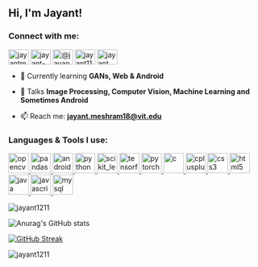 <h2>Hi, I'm Jayant! </h2>

<h3 align="left">Connect with me:</h3>
<p align="left">
<a href="https://twitter.com/jayantmeshram_" target="blank"><img align="center" src="https://cdn.jsdelivr.net/npm/simple-icons@v6/icons/twitter.svg" alt="jayantmeshram_" height="30" width="40" /></a>
<a href="https://www.linkedin.com/in/jayantmeshram/" target="blank"><img align="center" src="https://cdn.jsdelivr.net/npm/simple-icons@v6/icons/linkedin.svg" alt="jayant-meshram-71aa161a6" height="30" width="40" /></a>
<a href="https://medium.com/@jayantmeshram12" target="blank"><img align="center" src="https://cdn.jsdelivr.net/npm/simple-icons@v6/icons/medium.svg" alt="@jayantmeshram12" height="30" width="40" /></a>
<a href="https://www.codechef.com/users/jayant1112" target="blank"><img align="center" src="https://cdn.jsdelivr.net/npm/simple-icons@3.1.0/icons/codechef.svg" alt="jayant1112" height="30" width="40" /></a>
<a href="https://www.hackerrank.com/jayant_meshram18" target="blank"><img align="center" src="https://cdn.jsdelivr.net/npm/simple-icons@v6/icons/hackerrank.svg" alt="jayant_meshram18" height="30" width="40" /></a>
</p>


- 🌱 Currently learning **GANs, Web & Android**

- 💬 Talks **Image Processing, Computer Vision, Machine Learning and Sometimes Android**

- 📫 Reach me:  **jayant.meshram18@vit.edu**

<h3 align="left">Languages & Tools I use:</h3>
<p align="left"> <a href="https://opencv.org/" target="_blank" rel="noreferrer"> <img src="https://cdn.jsdelivr.net/npm/simple-icons@v6/icons/opencv.svg" alt="opencv" width="40" height="40"/> </a> <a href="https://pandas.pydata.org/" target="_blank" rel="noreferrer"> <img src="https://cdn.jsdelivr.net/npm/simple-icons@v6/icons/pandas.svg" alt="pandas" width="40" height="40"/> </a>  <a href="https://developer.android.com" target="_blank" rel="noreferrer"> <img src="https://cdn.jsdelivr.net/npm/simple-icons@v6/icons/android.svg" alt="android" width="40" height="40"/> </a> <a href="https://www.python.org" target="_blank" rel="noreferrer"> <img src="https://cdn.jsdelivr.net/npm/simple-icons@v6/icons/python.svg" alt="python" width="40" height="40"/> </a> <a href="https://scikit-learn.org/" target="_blank" rel="noreferrer">  <img src="https://cdn.jsdelivr.net/npm/simple-icons@v6/icons/scikitlearn.svg" alt="scikit_learn" width="40" height="40"/>  </a> <a href="https://www.tensorflow.org" target="_blank" rel="noreferrer"> <img src="https://cdn.jsdelivr.net/npm/simple-icons@v6/icons/tensorflow.svg" alt="tensorflow" width="40" height="40"/> </a> <a href="https://pytorch.org/" target="_blank" rel="noreferrer"> <img src="https://cdn.jsdelivr.net/npm/simple-icons@v6/icons/pytorch.svg" alt="pytorch" width="40" height="40"/> </a> <a href="https://reactjs.org/" target="_blank" rel="noreferrer"><a href="https://www.cprogramming.com/" target="_blank" rel="noreferrer"> <img src="https://cdn.jsdelivr.net/npm/simple-icons@v6/icons/c.svg" alt="c" width="40" height="40"/> </a> <a href="https://www.w3schools.com/cpp/" target="_blank" rel="noreferrer"> <img src="https://cdn.jsdelivr.net/npm/simple-icons@v6/icons/cplusplus.svg" alt="cplusplus" width="40" height="40"/> </a> <a href="https://www.w3schools.com/css/" target="_blank" rel="noreferrer"> <img src="https://cdn.jsdelivr.net/npm/simple-icons@v6/icons/css3.svg" alt="css3" width="40" height="40"/> </a> <a href="https://www.w3.org/html/" target="_blank" rel="noreferrer"> <img src="https://cdn.jsdelivr.net/npm/simple-icons@v6/icons/html5.svg" alt="html5" width="40" height="40"/> </a> <a href="https://www.java.com" target="_blank" rel="noreferrer"> <img src="https://cdn.jsdelivr.net/npm/simple-icons@v6/icons/java.svg" alt="java" width="40" height="40"/> </a> <a href="https://developer.mozilla.org/en-US/docs/Web/JavaScript" target="_blank" rel="noreferrer"> <img src="https://cdn.jsdelivr.net/npm/simple-icons@v6/icons/javascript.svg" alt="javascript" width="40" height="40"/> </a> <a href="https://www.mysql.com/" target="_blank" rel="noreferrer"> <img src="https://cdn.jsdelivr.net/npm/simple-icons@v6/icons/mysql.svg" alt="mysql" width="40" height="40"/> </a> </p>



<p align="left"> <img src="https://komarev.com/ghpvc/?username=jayant1211&label=Profile%20views&color=0e75b6&style=flat" alt="jayant1211" /></p>
  
![Anurag's GitHub stats](https://github-readme-stats.vercel.app/api?username=jayant1211&show_icons=true&theme=tokyonight)

[![GitHub Streak](https://github-readme-streak-stats.herokuapp.com/?user=jayant1211&theme=dark)](https://git.io/streak-stats)

<p><img align="left" src="https://github-readme-stats.vercel.app/api/top-langs?username=jayant1211&show_icons=true&locale=en&layout=compact&theme=dark" alt="jayant1211" /><br /></p>
